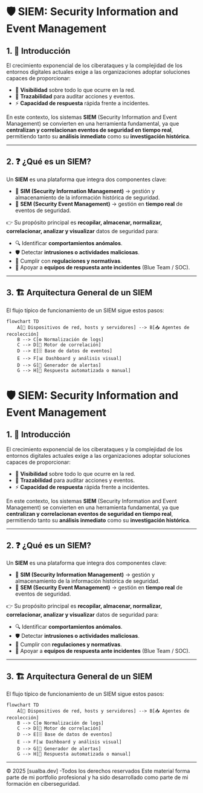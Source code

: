 # 🛡️ SIEM: Security Information and Event Management

## 1. 📖 Introducción

El crecimiento exponencial de los ciberataques y la complejidad de los entornos digitales actuales exige a las organizaciones adoptar soluciones capaces de proporcionar:

- 🔎 **Visibilidad** sobre todo lo que ocurre en la red.  
- 📝 **Trazabilidad** para auditar acciones y eventos.  
- ⚡ **Capacidad de respuesta** rápida frente a incidentes.  

En este contexto, los sistemas **SIEM** (Security Information and Event Management) se convierten en una herramienta fundamental, ya que **centralizan y correlacionan eventos de seguridad en tiempo real**, permitiendo tanto su **análisis inmediato** como su **investigación histórica**.

---

## 2. ❓ ¿Qué es un SIEM?

Un **SIEM** es una plataforma que integra dos componentes clave:

- 📂 **SIM (Security Information Management)** → gestión y almacenamiento de la información histórica de seguridad.  
- 🚨 **SEM (Security Event Management)** → gestión en **tiempo real** de eventos de seguridad.  

👉 Su propósito principal es **recopilar, almacenar, normalizar, correlacionar, analizar y visualizar** datos de seguridad para:

- 🔍 Identificar **comportamientos anómalos**.  
- 🛡️ Detectar **intrusiones o actividades maliciosas**.  
- 📑 Cumplir con **regulaciones y normativas**.  
- 🤝 Apoyar a **equipos de respuesta ante incidentes** (Blue Team / SOC).  

---

## 3. 🏗️ Arquitectura General de un SIEM

El flujo típico de funcionamiento de un SIEM sigue estos pasos:

```mermaid
flowchart TD
    A[📡 Dispositivos de red, hosts y servidores] --> B[📥 Agentes de recolección]
    B --> C[⚙️ Normalización de logs]
    C --> D[🔗 Motor de correlación]
    D --> E[🗄️ Base de datos de eventos]
    E --> F[📊 Dashboard y análisis visual]
    D --> G[🚨 Generador de alertas]
    G --> H[🤖 Respuesta automatizada o manual]
```


# 🛡️ SIEM: Security Information and Event Management

## 1. 📖 Introducción

El crecimiento exponencial de los ciberataques y la complejidad de los entornos digitales actuales exige a las organizaciones adoptar soluciones capaces de proporcionar:

- 🔎 **Visibilidad** sobre todo lo que ocurre en la red.  
- 📝 **Trazabilidad** para auditar acciones y eventos.  
- ⚡ **Capacidad de respuesta** rápida frente a incidentes.  

En este contexto, los sistemas **SIEM** (Security Information and Event Management) se convierten en una herramienta fundamental, ya que **centralizan y correlacionan eventos de seguridad en tiempo real**, permitiendo tanto su **análisis inmediato** como su **investigación histórica**.

---

## 2. ❓ ¿Qué es un SIEM?

Un **SIEM** es una plataforma que integra dos componentes clave:

- 📂 **SIM (Security Information Management)** → gestión y almacenamiento de la información histórica de seguridad.  
- 🚨 **SEM (Security Event Management)** → gestión en **tiempo real** de eventos de seguridad.  

👉 Su propósito principal es **recopilar, almacenar, normalizar, correlacionar, analizar y visualizar** datos de seguridad para:

- 🔍 Identificar **comportamientos anómalos**.  
- 🛡️ Detectar **intrusiones o actividades maliciosas**.  
- 📑 Cumplir con **regulaciones y normativas**.  
- 🤝 Apoyar a **equipos de respuesta ante incidentes** (Blue Team / SOC).  

---

## 3. 🏗️ Arquitectura General de un SIEM

El flujo típico de funcionamiento de un SIEM sigue estos pasos:

```mermaid
flowchart TD
    A[📡 Dispositivos de red, hosts y servidores] --> B[📥 Agentes de recolección]
    B --> C[⚙️ Normalización de logs]
    C --> D[🔗 Motor de correlación]
    D --> E[🗄️ Base de datos de eventos]
    E --> F[📊 Dashboard y análisis visual]
    D --> G[🚨 Generador de alertas]
    G --> H[🤖 Respuesta automatizada o manual]
```

***
© 2025 [sualba.dev] -Todos los derechos reservados
Este material forma parte de mi portfolio profesional y ha sido desarrollado como parte de mi formación en ciberseguridad.
